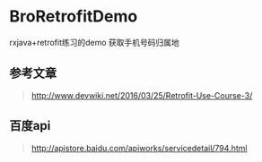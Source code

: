 # BroRetrofitDemo
rxjava+retrofit练习的demo 获取手机号码归属地

## 参考文章 
> http://www.devwiki.net/2016/03/25/Retrofit-Use-Course-3/

## 百度api
> http://apistore.baidu.com/apiworks/servicedetail/794.html
